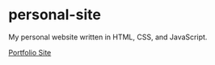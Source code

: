 # personal-site
My personal website written in HTML, CSS, and JavaScript.

[Portfolio Site](https://treyham91.github.io.)
